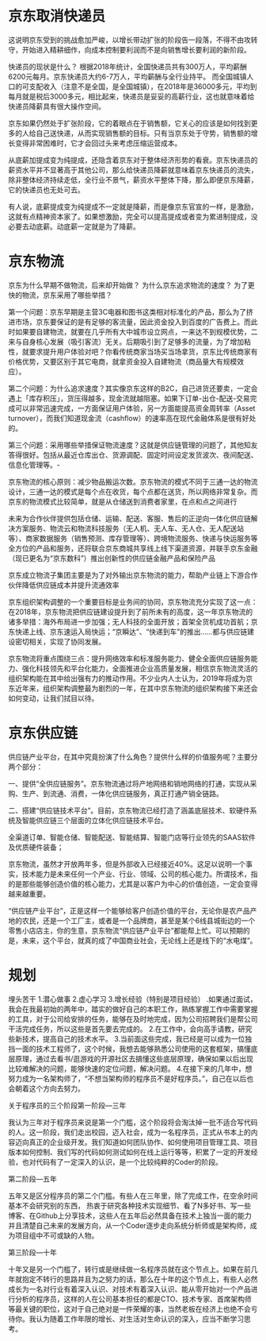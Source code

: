 # 京东取消快递员

这说明京东受到的挑战愈加严峻，以增长带动扩张的阶段告一段落，不得不由攻转守，开始进入精耕细作，向成本控制要利润而不是向销售增长要利润的新阶段。


快递员的现状是什么？
根据2018年统计，全国快递员共有300万人，平均薪酬6200元每月。京东快递员大约6-7万人，平均薪酬与全行业持平。
而全国城镇人口的可支配收入（注意不是全国，是全国城镇），在2018年是36000多元，平均到每月就是税后3000多元，相比起来，快递员是妥妥的高薪行业，这也就意味着给快递员降薪具有很大操作空间。

京东如果仍然处于扩张阶段，它的着眼点在于销售额，它关心的应该是如何找到更多的人给自己送快递，从而实现销售额的目标。只有当京东处于守势，销售额的增长变得非常困难时，它才会回过头来考虑压缩运营成本。


从底薪加提成变为纯提成，还隐含着京东对于整体经济形势的看衰。京东快递员的薪资水平并不显著高于其他公司，那么给快递员降薪就意味着京东快递员的流失，除非整体经济持续走低，全行业不景气，薪资水平整体下降，那么即便京东降薪，它的快递员也无处可去。



有人说，底薪提成变为纯提成不一定就是降薪，而是像京东官宣的一样，是激励，这就有点精神资本家了。如果想激励，完全可以提高提成或者变为累进制提成，没必要去动底薪。动底薪一定就是为了降薪。



# 京东物流

京东为什么早期不做物流，后来却开始做？
为什么京东追求物流的速度？
为了更快的物流，京东采用了哪些举措？


第一个问题：京东早期是主营3C电器和图书这类相对标准化的产品，那么为了挤进市场，京东要保证的是有足够的客流量，因此资金投入到百度的广告费上。而此时如果要自建物流，就要在几乎所有大中城市设立网点，一来达不到规模优势，二来与自身核心发展（吸引客流）无关。后期吸引到了足够多的流量，为了增加粘性，就要求提升用户体验对吧？你看传统商家当场买当场拿货，京东比传统商家有价格优势，又要区别于其它电商，就拿资金投入自建物流（商品量大有规模效应）。

第二个问题：为什么追求速度？其实像京东这样的B2C，自己进货还要卖，一定会遇上「库存积压」，货压得越多，现金流就越阻塞。如果下订单-出仓-配送-交易完成可以非常迅速完成，一方面保证用户体验，另一方面能提高资金周转率（Asset turnover），而我们知道现金流（cashflow）的速率高在现代金融体系是很有好处的。

第三个问题：采用哪些举措保证物流速度？这就是供应链管理的问题了，其他知友答得很好。包括从最近仓库出仓、货源调配、固定时间设定发货波次、夜间配送、信息化管理等。-



京东物流的核心原则：减少物品搬运次数。京东物流的模式不同于三通一达的物流设计，三通一达的模式是每个点在收货，每个点都在送货，所以网络非常复杂。而京东的物流模式比较简单，就是从仓储送到消费者家里，在点和点之间进行


未来为合作伙伴提供包括仓储、运输、配送、客服、售后的正逆向一体化供应链解决方案服务、物流云和物流科技服务（无人机、无人车、无人仓、无人配送站等）、商家数据服务（销售预测、库存管理等）、跨境物流服务、快递与快运服务等全方位的产品和服务，还将联合京东商城共享线上线下渠道资源，并联手京东金融（现已更名为“京东数科”）推出创新性的供应链金融产品和保险产品


京东成立物流子集团主要是为了对外输出京东物流的能力，帮助产业链上下游合作伙伴降低供应链成本并提升流通效率

京东组织架构调整的一个重要目标是业务间的协同，京东物流充分实现了这一点：在2018年，京东物流把供应链建设提升到了前所未有的高度，这一年京东物流的诸多举措：海外布局进一步加强；无人科技的全面开放；首架全货机成功首航；京东快递上线、京东速运入局快运；“京瞬达”、“快递到车”的推出……都与供应链建设密切相关，实现了协同发展。



京东物流将重点围绕三点：提升网络效率和标准服务能力、健全全面供应链服务能力、强化科技领先和平台化能力，全面推进企业高质量发展，相信京东物流灵活的组织架构能在其中给出强有力的推动作用。不少业内人士认为，2019年将成为京东近年来，组织架构调整最为剧烈的一年，在其中京东物流的组织架构接下来还会如何变动，让我们拭目以待。



# 京东供应链

供应链产业平台，在其中究竟扮演了什么角色？提供什么样的价值服务呢？主要分两个部分：

一、提供“全供应链服务”。京东物流通过将产地网络和销地网络的打通，实现从采购、生产、到流通、消费，一体化供应链服务，真正打通产销全链路。

二、搭建“供应链技术平台”。目前，京东物流已经打造了涵盖底层技术、软硬件系统及智能供应链三个层面的立体化供应链技术平台。

全渠道订单、智能仓储、智能配送、智能结算、智能门店等行业领先的SAAS软件及优质硬件装备；


京东物流，虽然才开放两年多，但是外部收入已经接近40%。这足以说明一个事实，技术能力是未来任何一个产业、行业、领域、公司的核心能力。所谓技术，指的是那些能够创造价值的核心能力，尤其是以客户为中心的价值创造，一定会变得越来越重要。

“供应链产业平台”，正是这样一个能够给客户创造价值的平台，无论你是农产品产地的农民，还是一个工厂主，或者是一个品牌商，甚至是某个6线县城街边的一个零售小店店主，你的生意，京东物流“供应链产业平台”都能帮上忙。可以预期的是，未来，这个平台，就真的成了中国商业社会，无论线上还是线下的“水电煤”。



# 规划


埋头苦干
1.潜心做事
2.虚心学习
3.增长经验（特别是项目经验）
.如果通过面试，我会在我最初始的两年中，踏实的做好自己的本职工作，熟练掌握工作中需要掌握的工具，对于公司给安排的任务，能够在及时地完成，因为公司招聘我们是帮公司干活完成任务，所以这些是首先要去完成的。
2.在工作中，会向高手请教，研究些新技术，提高自己的技术水平。
3.当前面这些完成，我已经是可以成为一位独挡一面的技术工程师了，这个时候，我想去能够熟悉公司使用的这套框架，搞懂底层原理，通过去看书/逛游戏的开源社区去搞懂这些底层原理，确保如果以后出现比较难解决的问题，能够快速的定位问题，解决问题。
4.在接下来的几年中，想努力成为一名架构师了，“不想当架构师的程序员不是好程序员。”，自己在以后也会朝着这个方向去努力。

关于程序员的三个阶段第一阶段—三年

我认为三年对于程序员来说是第一个门槛，这个阶段将会淘汰掉一批不适合写代码的人。这一阶段，我们走出校园，迈入社会，成为一名程序员，正式从书本上的内容迈向真正的企业级开发。我们知道如何团队协作、如何使用项目管理工具、项目版本如何控制、我们写的代码如何测试如何在线上运行等等，积累了一定的开发经验，也对代码有了一定深入的认识，是一个比较纯粹的Coder的阶段。

第二阶段—五年

五年又是区分程序员的第二个门槛。有些人在三年里，除了完成工作，在空余时间基本不会研究别的东西， 热衷于研究各种技术实现细节、看了N多好书、写一些博客、在Github上分享技术，这些人在五年后必然具备在技术上独当一面的能力并且清楚自己未来的发展方向，从一个Coder逐步走向系统分析师或是架构师，成为项目组中不可或缺的人物。

第三阶段—十年

十年又是另一个门槛了，转行或是继续做一名程序员就在这个节点上。如果在前几年就抱定不转行的思路并且为之努力的话，那么在十年的这个节点上，有些人必然成长为一名对行业有着深入认识、对技术有着深入认识、能从零开始对一个产品进行分析的程序员，这样的人在公司基本担任的都是CTO、技术专家、首席架构师等最关键的职位，这对于自己绝对是一件荣耀的事，当然老板在经济上也绝不会亏待你。我认为随着工作年限的增长、对生活对生命认识的深入，应当不断学习思考。